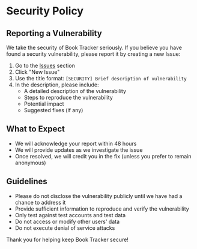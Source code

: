 # Security Policy

## Reporting a Vulnerability

We take the security of Book Tracker seriously. If you believe you have found a security vulnerability, please report it by creating a new Issue:

1. Go to the [Issues](https://github.com/joereg4/book-tracker/issues) section
2. Click "New Issue"
3. Use the title format: `[SECURITY] Brief description of vulnerability`
4. In the description, please include:
   - A detailed description of the vulnerability
   - Steps to reproduce the vulnerability
   - Potential impact
   - Suggested fixes (if any)

## What to Expect

- We will acknowledge your report within 48 hours
- We will provide updates as we investigate the issue
- Once resolved, we will credit you in the fix (unless you prefer to remain anonymous)

## Guidelines

- Please do not disclose the vulnerability publicly until we have had a chance to address it
- Provide sufficient information to reproduce and verify the vulnerability
- Only test against test accounts and test data
- Do not access or modify other users' data
- Do not execute denial of service attacks

Thank you for helping keep Book Tracker secure! 